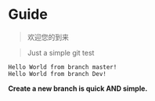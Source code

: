 # Guide
> 欢迎您的到来

> Just a simple git test

	Hello World from branch master!
	Hello World from branch Dev!

**Create a new branch is quick AND simple.**
